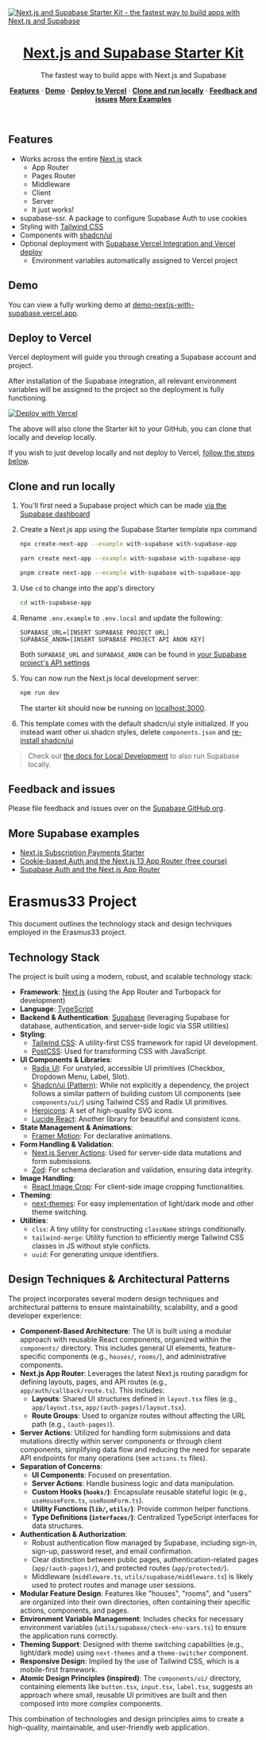 <a href="https://demo-nextjs-with-supabase.vercel.app/">
  <img alt="Next.js and Supabase Starter Kit - the fastest way to build apps with Next.js and Supabase" src="https://demo-nextjs-with-supabase.vercel.app/opengraph-image.png">
  <h1 align="center">Next.js and Supabase Starter Kit</h1>
</a>

<p align="center">
 The fastest way to build apps with Next.js and Supabase
</p>

<p align="center">
  <a href="#features"><strong>Features</strong></a> ·
  <a href="#demo"><strong>Demo</strong></a> ·
  <a href="#deploy-to-vercel"><strong>Deploy to Vercel</strong></a> ·
  <a href="#clone-and-run-locally"><strong>Clone and run locally</strong></a> ·
  <a href="#feedback-and-issues"><strong>Feedback and issues</strong></a>
  <a href="#more-supabase-examples"><strong>More Examples</strong></a>
</p>
<br/>

## Features

- Works across the entire [Next.js](https://nextjs.org) stack
  - App Router
  - Pages Router
  - Middleware
  - Client
  - Server
  - It just works!
- supabase-ssr. A package to configure Supabase Auth to use cookies
- Styling with [Tailwind CSS](https://tailwindcss.com)
- Components with [shadcn/ui](https://ui.shadcn.com/)
- Optional deployment with [Supabase Vercel Integration and Vercel deploy](#deploy-your-own)
  - Environment variables automatically assigned to Vercel project

## Demo

You can view a fully working demo at [demo-nextjs-with-supabase.vercel.app](https://demo-nextjs-with-supabase.vercel.app/).

## Deploy to Vercel

Vercel deployment will guide you through creating a Supabase account and project.

After installation of the Supabase integration, all relevant environment variables will be assigned to the project so the deployment is fully functioning.

[![Deploy with Vercel](https://vercel.com/button)](https://vercel.com/new/clone?repository-url=https%3A%2F%2Fgithub.com%2Fvercel%2Fnext.js%2Ftree%2Fcanary%2Fexamples%2Fwith-supabase&project-name=nextjs-with-supabase&repository-name=nextjs-with-supabase&demo-title=nextjs-with-supabase&demo-description=This+starter+configures+Supabase+Auth+to+use+cookies%2C+making+the+user%27s+session+available+throughout+the+entire+Next.js+app+-+Client+Components%2C+Server+Components%2C+Route+Handlers%2C+Server+Actions+and+Middleware.&demo-url=https%3A%2F%2Fdemo-nextjs-with-supabase.vercel.app%2F&external-id=https%3A%2F%2Fgithub.com%2Fvercel%2Fnext.js%2Ftree%2Fcanary%2Fexamples%2Fwith-supabase&demo-image=https%3A%2F%2Fdemo-nextjs-with-supabase.vercel.app%2Fopengraph-image.png)

The above will also clone the Starter kit to your GitHub, you can clone that locally and develop locally.

If you wish to just develop locally and not deploy to Vercel, [follow the steps below](#clone-and-run-locally).

## Clone and run locally

1. You'll first need a Supabase project which can be made [via the Supabase dashboard](https://database.new)

2. Create a Next.js app using the Supabase Starter template npx command

   ```bash
   npx create-next-app --example with-supabase with-supabase-app
   ```

   ```bash
   yarn create next-app --example with-supabase with-supabase-app
   ```

   ```bash
   pnpm create next-app --example with-supabase with-supabase-app
   ```

3. Use `cd` to change into the app's directory

   ```bash
   cd with-supabase-app
   ```

4. Rename `.env.example` to `.env.local` and update the following:

   ```
   SUPABASE_URL=[INSERT SUPABASE PROJECT URL]
   SUPABASE_ANON=[INSERT SUPABASE PROJECT API ANON KEY]
   ```

   Both `SUPABASE_URL` and `SUPABASE_ANON` can be found in [your Supabase project's API settings](https://app.supabase.com/project/_/settings/api)

5. You can now run the Next.js local development server:

   ```bash
   npm run dev
   ```

   The starter kit should now be running on [localhost:3000](http://localhost:3000/).

6. This template comes with the default shadcn/ui style initialized. If you instead want other ui.shadcn styles, delete `components.json` and [re-install shadcn/ui](https://ui.shadcn.com/docs/installation/next)

> Check out [the docs for Local Development](https://supabase.com/docs/guides/getting-started/local-development) to also run Supabase locally.

## Feedback and issues

Please file feedback and issues over on the [Supabase GitHub org](https://github.com/supabase/supabase/issues/new/choose).

## More Supabase examples

- [Next.js Subscription Payments Starter](https://github.com/vercel/nextjs-subscription-payments)
- [Cookie-based Auth and the Next.js 13 App Router (free course)](https://youtube.com/playlist?list=PL5S4mPUpp4OtMhpnp93EFSo42iQ40XjbF)
- [Supabase Auth and the Next.js App Router](https://github.com/supabase/supabase/tree/master/examples/auth/nextjs)

# Erasmus33 Project

This document outlines the technology stack and design techniques employed in the Erasmus33 project.

## Technology Stack

The project is built using a modern, robust, and scalable technology stack:

*   **Framework**: [Next.js](https://nextjs.org/) (using the App Router and Turbopack for development)
*   **Language**: [TypeScript](https://www.typescriptlang.org/)
*   **Backend & Authentication**: [Supabase](https://supabase.io/) (leveraging Supabase for database, authentication, and server-side logic via SSR utilities)
*   **Styling**:
    *   [Tailwind CSS](https://tailwindcss.com/): A utility-first CSS framework for rapid UI development.
    *   [PostCSS](https://postcss.org/): Used for transforming CSS with JavaScript.
*   **UI Components & Libraries**:
    *   [Radix UI](https://www.radix-ui.com/): For unstyled, accessible UI primitives (Checkbox, Dropdown Menu, Label, Slot).
    *   [Shadcn/ui (Pattern)](https://ui.shadcn.com/): While not explicitly a dependency, the project follows a similar pattern of building custom UI components (see `components/ui/`) using Tailwind CSS and Radix UI primitives.
    *   [Heroicons](https://heroicons.com/): A set of high-quality SVG icons.
    *   [Lucide React](https://lucide.dev/): Another library for beautiful and consistent icons.
*   **State Management & Animations**:
    *   [Framer Motion](https://www.framer.com/motion/): For declarative animations.
*   **Form Handling & Validation**:
    *   [Next.js Server Actions](https://nextjs.org/docs/app/building-your-application/data-fetching/server-actions-and-mutations): Used for server-side data mutations and form submissions.
    *   [Zod](https://zod.dev/): For schema declaration and validation, ensuring data integrity.
*   **Image Handling**:
    *   [React Image Crop](https://www.npmjs.com/package/react-image-crop): For client-side image cropping functionalities.
*   **Theming**:
    *   [next-themes](https://github.com/pacocoursey/next-themes): For easy implementation of light/dark mode and other theme switching.
*   **Utilities**:
    *   `clsx`: A tiny utility for constructing `className` strings conditionally.
    *   `tailwind-merge`: Utility function to efficiently merge Tailwind CSS classes in JS without style conflicts.
    *   `uuid`: For generating unique identifiers.

## Design Techniques & Architectural Patterns

The project incorporates several modern design techniques and architectural patterns to ensure maintainability, scalability, and a good developer experience:

*   **Component-Based Architecture**: The UI is built using a modular approach with reusable React components, organized within the `components/` directory. This includes general UI elements, feature-specific components (e.g., `houses/`, `rooms/`), and administrative components.
*   **Next.js App Router**: Leverages the latest Next.js routing paradigm for defining layouts, pages, and API routes (e.g., `app/auth/callback/route.ts`). This includes:
    *   **Layouts**: Shared UI structures defined in `layout.tsx` files (e.g., `app/layout.tsx`, `app/(auth-pages)/layout.tsx`).
    *   **Route Groups**: Used to organize routes without affecting the URL path (e.g., `(auth-pages)`).
*   **Server Actions**: Utilized for handling form submissions and data mutations directly within server components or through client components, simplifying data flow and reducing the need for separate API endpoints for many operations (see `actions.ts` files).
*   **Separation of Concerns**:
    *   **UI Components**: Focused on presentation.
    *   **Server Actions**: Handle business logic and data manipulation.
    *   **Custom Hooks (`hooks/`)**: Encapsulate reusable stateful logic (e.g., `useHouseForm.ts`, `useRoomForm.ts`).
    *   **Utility Functions (`lib/`, `utils/`)**: Provide common helper functions.
    *   **Type Definitions (`interfaces/`)**: Centralized TypeScript interfaces for data structures.
*   **Authentication & Authorization**:
    *   Robust authentication flow managed by Supabase, including sign-in, sign-up, password reset, and email confirmation.
    *   Clear distinction between public pages, authentication-related pages (`app/(auth-pages)/`), and protected routes (`app/protected/`).
    *   Middleware (`middleware.ts`, `utils/supabase/middleware.ts`) is likely used to protect routes and manage user sessions.
*   **Modular Feature Design**: Features like "houses", "rooms", and "users" are organized into their own directories, often containing their specific actions, components, and pages.
*   **Environment Variable Management**: Includes checks for necessary environment variables (`utils/supabase/check-env-vars.ts`) to ensure the application runs correctly.
*   **Theming Support**: Designed with theme switching capabilities (e.g., light/dark mode) using `next-themes` and a `theme-switcher` component.
*   **Responsive Design**: Implied by the use of Tailwind CSS, which is a mobile-first framework.
*   **Atomic Design Principles (inspired)**: The `components/ui/` directory, containing elements like `button.tsx`, `input.tsx`, `label.tsx`, suggests an approach where small, reusable UI primitives are built and then composed into more complex components.

This combination of technologies and design principles aims to create a high-quality, maintainable, and user-friendly web application.
